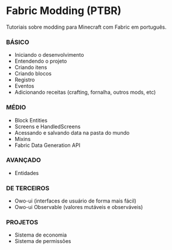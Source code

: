 # Fabric Modding (PTBR)
Tutoriais sobre modding para Minecraft com Fabric em português.

### BÁSICO
- Iniciando o desenvolvimento
- Entendendo o projeto
- Criando itens
- Criando blocos
- Registro
- Eventos
- Adicionando receitas (crafting, fornalha, outros mods, etc)

### MÉDIO
- Block Entities
- Screens e HandledScreens
- Acessando e salvando data na pasta do mundo
- Mixins
- Fabric Data Generation API

### AVANÇADO
- Entidades

### DE TERCEIROS
- Owo-ui (interfaces de usuário de forma mais fácil)
- Owo-ui Observable (valores mutáveis e observáveis)

### PROJETOS
- Sistema de economia
- Sistema de permissões
